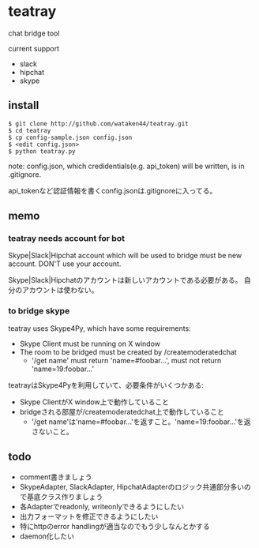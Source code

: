 # teatray

chat bridge tool

current support

* slack
* hipchat
* skype

## install

```
$ git clone http://github.com/wataken44/teatray.git
$ cd teatray
$ cp config-sample.json config.json
$ <edit config.json>
$ python teatray.py
```

note:
config.json, which credidentials(e.g. api_token) will be written, is in .gitignore. 

api_tokenなど認証情報を書くconfig.jsonは.gitignoreに入ってる。

## memo
### teatray needs account for bot
Skype|Slack|Hipchat account which will be used to bridge must be new account.
DON'T use your account.

Skype|Slack|Hipchatのアカウントは新しいアカウントである必要がある。
自分のアカウントは使わない。

### to bridge skype
teatray uses Skype4Py, which have some requirements:

* Skype Client must be running on X window
* The room to be bridged must be created by /createmoderatedchat
    * '/get name' must return 'name=#foobar...', must not return 'name=19:foobar...' 

teatrayはSkype4Pyを利用していて、必要条件がいくつかある:

* Skype ClientがX window上で動作していること
* bridgeされる部屋が/createmoderatedchat上で動作していること
    * '/get name'は'name=#foobar...'を返すこと。'name=19:foobar...'を返さないこと。

## todo

* comment書きましょう
* SkypeAdapter, SlackAdapter, HipchatAdapterのロジック共通部分多いので基底クラス作りましょう
* 各Adapterでreadonly, writeonlyできるようにしたい
* 出力フォーマットを修正できるようにしたい
* 特にhttpのerror handlingが適当なのでもう少しなんとかする
* daemon化したい


